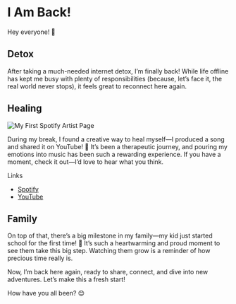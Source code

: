 # I Am Back!

Hey everyone! 👋  

## Detox

After taking a much-needed internet detox, I’m finally back! While life offline has kept me busy with plenty of responsibilities (because, let’s face it, the real world never stops), it feels great to reconnect here again.  

## Healing

![My First Spotify Artist Page](https://github.com/user-attachments/assets/d47a36fd-7993-494f-8e0e-5ef588085273)


During my break, I found a creative way to heal myself—I produced a song and shared it on YouTube! 🎵 It’s been a therapeutic journey, and pouring my emotions into music has been such a rewarding experience. If you have a moment, check it out—I’d love to hear what you think.

Links
- [Spotify](https://open.spotify.com/artist/6kQv98Zzq1LFoKGDuxJ7o5)
- [YouTube](https://www.youtube.com/@panggilmeiam)

## Family
On top of that, there’s a big milestone in my family—my kid just started school for the first time! 🎒 It’s such a heartwarming and proud moment to see them take this big step. Watching them grow is a reminder of how precious time really is.  

Now, I’m back here again, ready to share, connect, and dive into new adventures. Let’s make this a fresh start!  

How have you all been? 😊

